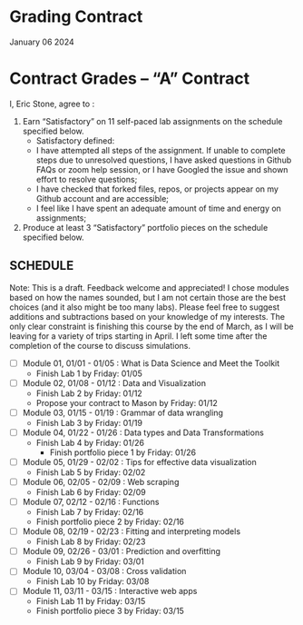 Grading Contract
================
January 06 2024

<!-- This contract is adapted from Annie Somerville's contract https://github.com/anniehsom -->

# Contract Grades – “A” Contract

I, Eric Stone, agree to :

1)  Earn “Satisfactory” on 11 self-paced lab assignments on the schedule
    specified below.
    - Satisfactory defined:
    - I have attempted all steps of the assignment. If unable to
      complete steps due to unresolved questions, I have asked questions
      in Github FAQs or zoom help session, or I have Googled the issue
      and shown effort to resolve questions;
    - I have checked that forked files, repos, or projects appear on my
      Github account and are accessible;
    - I feel like I have spent an adequate amount of time and energy on
      assignments;
2)  Produce at least 3 “Satisfactory” portfolio pieces on the schedule
    specified below.

## SCHEDULE

Note: This is a draft. Feedback welcome and appreciated! I chose modules
based on how the names sounded, but I am not certain those are the best
choices (and it also might be too many labs). Please feel free to
suggest additions and subtractions based on your knowledge of my
interests. The only clear constraint is finishing this course by the end
of March, as I will be leaving for a variety of trips starting in April.
I left some time after the completion of the course to discuss
simulations.

- [ ] Module 01, 01/01 - 01/05 : What is Data Science and Meet the
  Toolkit
  - Finish Lab 1 by Friday: 01/05
- [ ] Module 02, 01/08 - 01/12 : Data and Visualization
  - Finish Lab 2 by Friday: 01/12
  - Propose your contract to Mason by Friday: 01/12
- [ ] Module 03, 01/15 - 01/19 : Grammar of data wrangling
  - Finish Lab 3 by Friday: 01/19
- [ ] Module 04, 01/22 - 01/26 : Data types and Data Transformations
  - Finish Lab 4 by Friday: 01/26
    - Finish portfolio piece 1 by Friday: 01/26
- [ ] Module 05, 01/29 - 02/02 : Tips for effective data visualization
  - Finish Lab 5 by Friday: 02/02
- [ ] Module 06, 02/05 - 02/09 : Web scraping
  - Finish Lab 6 by Friday: 02/09
- [ ] Module 07, 02/12 - 02/16 : Functions
  - Finish Lab 7 by Friday: 02/16
  - Finish portfolio piece 2 by Friday: 02/16
- [ ] Module 08, 02/19 - 02/23 : Fitting and interpreting models
  - Finish Lab 8 by Friday: 02/23
- [ ] Module 09, 02/26 - 03/01 : Prediction and overfitting
  - Finish Lab 9 by Friday: 03/01
- [ ] Module 10, 03/04 - 03/08 : Cross validation
  - Finish Lab 10 by Friday: 03/08
- [ ] Module 11, 03/11 - 03/15 : Interactive web apps
  - Finish Lab 11 by Friday: 03/15
  - Finish portfolio piece 3 by Friday: 03/15
